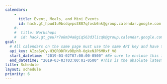 ```yaml
---
calendars:
    -
      title: Event, Meals, and Mini Events
      id: hack.gt_hpud1u9bsdqvpo3887qfosb6nk@group.calendar.google.com
    #-
    #  title: Workshops
    #  id: hack.gt_geu7r7o8m34a8giq563d3licqk@group.calendar.google.com
gcal:
  # All calendars on the same page must use the same API key and have the same start/end dates/times
  api_key: AIzaSyCy-H3QRODFKvDBphR-OgkeNJP6MRxf_V8
  start_datetime: "2019-03-02T07:00:00-0500" #Be sure to enclose this in quotes so Jekyll doesn't interpret as a Date!
  end_datetime: "2019-03-03T03:00:01-0500" #This is the absolute latest start time to include an event on the page.  The timestamp is exclusive, meaning that to include events at 3:00 PM, you would write T15:01:00 (includes events starting as late as 15:00:59)
title: Schedule
layout: schedule
priority: 6
---
```

